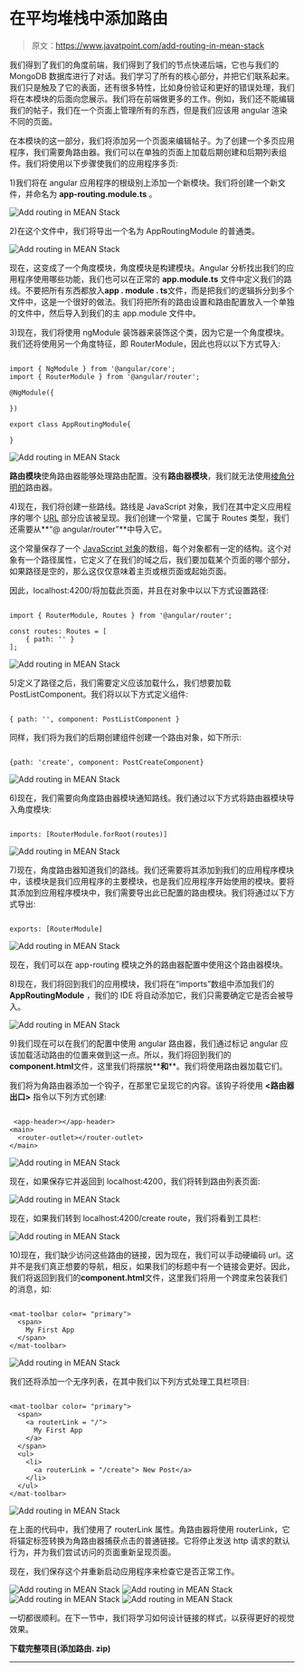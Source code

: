 # 在平均堆栈中添加路由

> 原文：<https://www.javatpoint.com/add-routing-in-mean-stack>

我们得到了我们的角度前端，我们得到了我们的节点快递后端，它也与我们的 MongoDB 数据库进行了对话。我们学习了所有的核心部分，并把它们联系起来。我们只是触及了它的表面，还有很多特性，比如身份验证和更好的错误处理，我们将在本模块的后面向您展示。我们将在前端做更多的工作。例如，我们还不能编辑我们的帖子，我们在一个页面上管理所有的东西，但是我们应该用 angular 渲染不同的页面。

在本模块的这一部分，我们将添加另一个页面来编辑帖子。为了创建一个多页应用程序，我们需要角路由器。我们可以在单独的页面上加载后期创建和后期列表组件。我们将使用以下步骤使我们的应用程序多页:

1)我们将在 angular 应用程序的根级别上添加一个新模块。我们将创建一个新文件，并命名为 **app-routing.module.ts** 。

![Add routing in MEAN Stack](img/f73b6cbd0daccb53490a5aad29175b1d.png)

2)在这个文件中，我们将导出一个名为 AppRoutingModule 的普通类。

![Add routing in MEAN Stack](img/e4cd598e719477cc53a54cd7a2dc875d.png)

现在，这变成了一个角度模块，角度模块是构建模块。Angular 分析找出我们的应用程序使用哪些功能，我们也可以在正常的 **app.module.ts** 文件中定义我们的路线。不要把所有东西都放入**app . module . ts**文件，而是把我们的逻辑拆分到多个文件中，这是一个很好的做法。我们将把所有的路由设置和路由配置放入一个单独的文件中，然后导入到我们的主 app.module 文件中。

3)现在，我们将使用 ngModule 装饰器来装饰这个类，因为它是一个角度模块。我们还将使用另一个角度特征，即 RouterModule，因此也将以以下方式导入:

```

import { NgModule } from '@angular/core';
import { RouterModule } from '@angular/router';

@NgModule({

})

export class AppRoutingModule{

}

```

![Add routing in MEAN Stack](img/7df04722fcab8c9fcdbc1883d14a7af3.png)

**路由模块**使角路由器能够处理路由配置。没有**路由器模块**，我们就无法使用[棱角分明的](https://www.javatpoint.com/angularjs-tutorial)路由器。

4)现在，我们将创建一些路线。路线是 JavaScript 对象，我们在其中定义应用程序的哪个 [URL](https://www.javatpoint.com/url-full-form) 部分应该被呈现。我们创建一个常量，它属于 Routes 类型，我们还需要从**“@ angular/router”**中导入它。

这个常量保存了一个 [JavaScript 对象](https://www.javatpoint.com/javascript-objects)的数组，每个对象都有一定的结构。这个对象有一个路径属性，它定义了在我们的域之后，我们要加载某个页面的哪个部分，如果路径是空的，那么这仅仅意味着主页或根页面或起始页面。

因此，localhost:4200/将加载此页面，并且在对象中以以下方式设置路径:

```

import { RouterModule, Routes } from '@angular/router';

const routes: Routes = [
    { path: '' }
];

```

![Add routing in MEAN Stack](img/db17ecfea6e617b732ef03fbfd436941.png)

5)定义了路径之后，我们需要定义应该加载什么，我们想要加载 PostListComponent。我们将以以下方式定义组件:

```

{ path: '', component: PostListComponent }

```

同样，我们将为我们的后期创建组件创建一个路由对象，如下所示:

```

{path: 'create', component: PostCreateComponent}

```

![Add routing in MEAN Stack](img/dae442060da580c2f25df471038dccfe.png)

6)现在，我们需要向角度路由器模块通知路线。我们通过以下方式将路由器模块导入角度模块:

```

imports: [RouterModule.forRoot(routes)]

```

![Add routing in MEAN Stack](img/6a4790365fc584adb0abcf7d83b9e99c.png)

7)现在，角度路由器知道我们的路线。我们还需要将其添加到我们的应用程序模块中，该模块是我们应用程序的主要模块，也是我们应用程序开始使用的模块。要将其添加到应用程序模块中，我们需要导出此已配置的路由模块。我们将通过以下方式导出:

```

exports: [RouterModule]

```

![Add routing in MEAN Stack](img/94f58f865cd3d79e8db686af4b578f51.png)

现在，我们可以在 app-routing 模块之外的路由器配置中使用这个路由器模块。

8)现在，我们将回到我们的应用模块，我们将在“imports”数组中添加我们的 **AppRoutingModule** ，我们的 IDE 将自动添加它，我们只需要确定它是否会被导入。

![Add routing in MEAN Stack](img/8b40518051f7f27a0e84585b22d8a552.png)

9)我们现在可以在我们的配置中使用 angular 路由器，我们通过标记 angular 应该加载活动路由的位置来做到这一点。所以，我们将回到我们的**component.html**文件，这里我们将摆脱**<app-post-create></app-post-create>**和**<app-post-list><app-post-list>**。我们将使用路由器加载它们。

我们将为角路由器添加一个钩子，在那里它呈现它的内容。该钩子将使用 **<路由器出口>** 指令以下列方式创建:

```

 <app-header></app-header>
<main>
  <router-outlet></router-outlet>
</main>

```

![Add routing in MEAN Stack](img/f00129488ecd25889c2da95407220fb9.png)

现在，如果保存它并返回到 localhost:4200，我们将转到路由列表页面:

![Add routing in MEAN Stack](img/07981b34681f1cbf971a5f1a25c745ff.png)

现在，如果我们转到 localhost:4200/create route，我们将看到工具栏:

![Add routing in MEAN Stack](img/fec7d1eca2a7429ec05e5af879d00a1e.png)

10)现在，我们缺少访问这些路由的链接，因为现在，我们可以手动硬编码 url。这并不是我们真正想要的导航，相反，如果我们的标题中有一个链接会更好。因此，我们将返回到我们的**component.html**文件，这里我们将用一个跨度来包装我们的消息，如:

```

<mat-toolbar color= "primary"> 
  <span>
    My First App
  </span>
</mat-toolbar>

```

![Add routing in MEAN Stack](img/5685bc38a0cb3ddeeb2559d3f2fe4edc.png)

我们还将添加一个无序列表，在其中我们以下列方式处理工具栏项目:

```

<mat-toolbar color= "primary"> 
  <span>
    <a routerLink = "/">
      My First App
    </a>
  </span>
  <ul>
    <li>
      <a routerLink = "/create"> New Post</a>
    </li>
  </ul>
</mat-toolbar>

```

![Add routing in MEAN Stack](img/41f45e2bacf71f2f756e81b66b177045.png)

在上面的代码中，我们使用了 routerLink 属性。角路由器将使用 routerLink，它将锚定标签转换为角路由器捕获点击的普通链接。它将停止发送 http 请求的默认行为，并为我们尝试访问的页面重新呈现页面。

现在，我们保存这个并重新启动应用程序来检查它是否正常工作。

![Add routing in MEAN Stack](img/c42314d4fb7026d927526cbbd3a277d7.png)
![Add routing in MEAN Stack](img/6859b44f553d8a81ba6d765d0db6c026.png)
![Add routing in MEAN Stack](img/02ea3f1e980ebb72b69663be08ac12d0.png)
![Add routing in MEAN Stack](img/63936b95ac7c6b919fca937a06749b72.png)

一切都很顺利。在下一节中，我们将学习如何设计链接的样式，以获得更好的视觉效果。

**下载完整项目(添加路由. zip)**

* * *